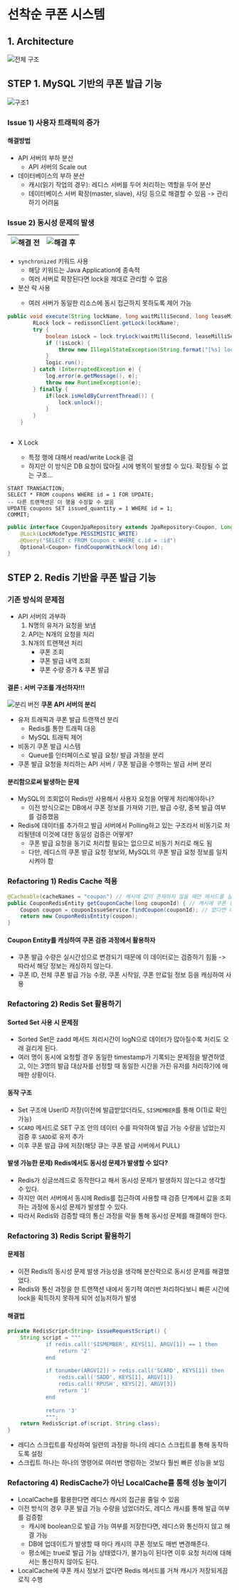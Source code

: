 
# 선착순 쿠폰 시스템
## 1. Architecture
![전체 구조](img/architecture.png)
## STEP 1. MySQL 기반의 쿠폰 발급 기능
![구조1](img/step1_1.png)

### Issue 1) 사용자 트래픽의 증가
#### 해결방법
- API 서버의 부하 분산
  - API 서버의 Scale out
- 데이터베이스의 부하 분산
  - 캐시(읽기 작업의 경우): 레디스 서버를 두어 처리하는 역할을 두어 분산
  - 데이터베이스 서버 확장(master, slave), 샤딩 등으로 해결할 수 있음 -> 관리하기 어려움

### Issue 2) 동시성 문제의 발생
![해결 전](img/step1_2.png) |![해결 후](img/step1_3.png) |
--- | --- |
- `synchronized` 키워드 사용
  - 해당 키워드는 Java Application에 종속적
  - 여러 서버로 확장된다면 lock을 제대로 관리할 수 없음
- 분산 락 사용 <Redis>
  - 여러 서버가 동일한 리소스에 동시 접근하지 못하도록 제어 가능
```java
public void execute(String lockName, long waitMilliSecond, long leaseMilliSecond, Runnable logic) {
        RLock lock = redissonClient.getLock(lockName);
        try {
            boolean isLock = lock.tryLock(waitMilliSecond, leaseMilliSecond, TimeUnit.MILLISECONDS);  // 획득 대기 시간, 획득 후 최소 소유 시간
            if (!isLock) {
                throw new IllegalStateException(String.format("[%s] lock 획득 실패", lockName));
            }
            logic.run();
        } catch (InterruptedException e) {
            log.error(e.getMessage(), e);
            throw new RuntimeException(e);
        } finally {
            if(lock.isHeldByCurrentThread()) {
                lock.unlock();
            }
        }
    }
 
```
- X Lock<MySQL>
  - 특정 행에 대해서 read/write Lock을 검
  - 하지만 이 방식은 DB 요청이 많아질 시에 병목이 발생할 수 있다. 확장될 수 없는 구조...
```mysql
START TRANSACTION;
SELECT * FROM coupons WHERE id = 1 FOR UPDATE;
-- 다른 트랜잭션은 이 행을 수정할 수 없음
UPDATE coupons SET issued_quantity = 1 WHERE id = 1;
COMMIT;
```
```java
public interface CouponJpaRepository extends JpaRepository<Coupon, Long> {
    @Lock(LockModeType.PESSIMISTIC_WRITE)
    @Query("SELECT c FROM Coupon c WHERE c.id = :id")
    Optional<Coupon> findCouponWithLock(long id);
}
```
## STEP 2. Redis 기반을 쿠폰 발급 기능
### 기존 방식의 문제점
- API 서버의 과부하
  1. N명의 유저가 요청을 보냄
  2. API는 N개의 요청을 처리
  3. N개의 트랜잭션 처리
     - 쿠폰 조회
     - 쿠폰 발급 내역 조회
     - 쿠폰 수량 증가 & 쿠폰 발급
#### 결론 : 서버 구조를 개선하자!!!
![분리 버전](img/step2_1.png)
**쿠폰 API 서버의 분리**
- 유저 트래픽과 쿠폰 발급 트랜잭션 분리
  - Redis를 통한 트래픽 대응
  - MySQL 트래픽 제어
- 비동기 쿠폰 발급 시스템
  - Queue를 인터페이스로 발급 요청/ 발급 과정을 분리
- 쿠폰 발급 요청을 처리하는 API 서버 / 쿠폰 발급을 수행하는 발급 서버 분리
#### 분리함으로써 발생하는 문제
- MySQL의 조회없이 Redis만 사용해서 사용자 요청을 어떻게 처리해야하나?
  - 이전 방식으로는 DB에서 쿠폰 정보를 가져와 기한, 발급 수량, 중복 발급 여부를 검증했음
- Redis에 데이터를 추가하고 발급 서버에서 Polling하고 있는 구조라서 비동기로 처리될텐데 이것에 대한 동일성 검증은 어떻게?
  - 쿠폰 발급 요청을 동기로 처리할 필요는 없으므로 비동기 처리로 해도 됨
  - 다만, 레디스의 쿠폰 발급 요청 정보와, MySQL의 쿠폰 발급 요청 정보를 일치시켜야 함
### Refactoring 1) Redis Cache 적용
```java
@Cacheable(cacheNames = "coupon") // 캐시에 값이 존재하지 않을 때만 메서드를 실행하여 데이터를 조회한 뒤, 캐시에 저장
public CouponRedisEntity getCouponCache(long couponId) { // 캐시에 쿠폰 정보가 있다면 바로 반환
    Coupon coupon = couponIssueService.findCoupon(couponId); // 없다면 데이터를 호출해 가져와서 저장 후 반환
    return new CouponRedisEntity(coupon);
}
```
#### Coupon Entity를 캐싱하여 쿠폰 검증 과정에서 활용하자
- 쿠폰 발급 수량은 실시간성으로 변경되기 때문에 이 데이터로는 검증하기 힘듦 -> 따라서 해당 정보는 캐싱하지 않는다.
- 쿠폰 ID, 전체 쿠폰 발급 가능 수량, 쿠폰 시작일, 쿠폰 만료일 정보 등을 캐싱하여 사용
### Refactoring 2) Redis Set 활용하기
#### Sorted Set 사용 시 문제점
- Sorted Set은 zadd 메서드 처리시간이 logN으로 데이터가 많아질수록 처리도 오래 걸리게 된다.
- 여러 명이 동시에 요청할 경우 동일한 timestamp가 기록되는 문제점을 발견하였고, 이는 3명의 발급 대상자를 선정할 때 동일한 시간을 가진 유저를 처리하기에 애매한 상황이다.

#### 동작 구조
- Set 구조에 UserID 저장(이전에 발급받았더라도, `SISMEMBER`를 통해 O(1)로 확인 가능)
- `SCARD` 메서드로 SET 구조 안의 데이터 수를 파악하여 발급 가능 수량을 넘었는지 검증 후 `SADD`로 유저 추가
- 이후 쿠폰 발급 큐에 저장(해당 큐는 쿠폰 발급 서버에서 PULL)

#### 발생 가능한 문제) Redis에서도 동시성 문제가 발생할 수 있다?
- Redis가 싱글쓰레드로 동작한다고 해서 동시성 문제가 발생하지 않는다고 생각할 수 있다.
- 하지만 여러 서버에서 동시에 Redis를 접근하여 사용할 때 검증 단계에서 값을 조회하는 과정에 동시성 문제가 발생할 수 있다.
- 따라서 Redis와 검증할 때의 통신 과정을 락을 통해 동시성 문제를 해결해야 한다.
  
### Refactoring 3) Redis Script 활용하기
#### 문제점
- 이전 Redis의 동시성 문제 발생 가능성을 생각해 분산락으로 동시성 문제를 해결했었다.
- Redis와 통신 과정을 한 트랜잭션 내에서 동기적 여러번 처리하다보니 빠른 시간에 lock을 획득하지 못하게 되어 성능저하가 발생

#### 해결법
```java
private RedisScript<String> issueRequestScript() {
    String script = """
            if redis.call('SISMEMBER', KEYS[1], ARGV[1]) == 1 then
                return '2'
            end
                
            if tonumber(ARGV[2]) > redis.call('SCARD', KEYS[1]) then
                redis.call('SADD', KEYS[1], ARGV[1])
                redis.call('RPUSH', KEYS[2], ARGV[3])
                return '1'
            end
                
            return '3'
            """;
    return RedisScript.of(script, String.class);
}
```
- 레디스 스크립트를 작성하여 일련의 과정을 하나의 레디스 스크립트를 통해 동작하도록 설정
- 스크립트 하나는 하나의 명령어로 여러번 명렁하는 것보다 훨씬 빠른 성능을 보임

### Refactoring 4) RedisCache가 아닌 LocalCache를 통해 성능 높이기
- LocalCache를 활용한다면 레디스 캐시의 접근을 줄일 수 있음
- 이전 방식의 경우 쿠폰 발급 가능 수량을 넘었더라도, 레디스 캐시를 통해 발급 여부를 검증함
  - 캐시에 boolean으로 발급 가능 여부를 저장한다면, 레디스와 통신하지 않고 해결 가능
  - DB에 업데이트가 발생할 때 마다 캐시의 쿠폰 정보도 매번 변경해준다.
  - 평소에는 true로 발급 가능 상태였다가, 불가능이 된다면 이후 요청 처리에 대해서는 통신하지 않아도 된다.
- LocalCache에 쿠폰 캐시 정보가 없다면 Redis 메서드를 거쳐 캐시가 저장되게끔 로직 수행
